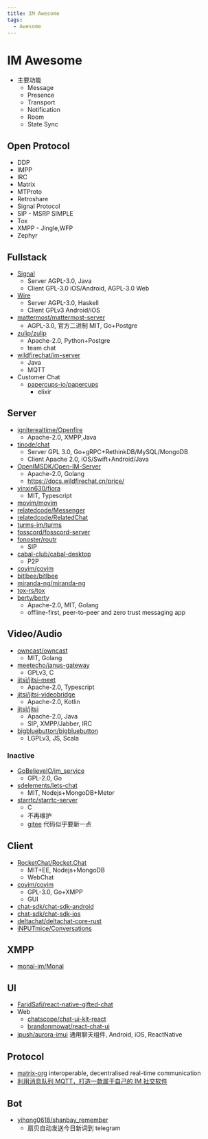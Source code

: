 ```yaml
---
title: IM Awesome
tags:
  - Awesome
---
```


# IM Awesome

- 主要功能
  - Message
  - Presence
  - Transport
  - Notification
  - Room
  - State Sync

## Open Protocol

- DDP
- IMPP
- IRC
- Matrix
- MTProto
- Retroshare
- Signal Protocol
- SIP - MSRP SIMPLE
- Tox
- XMPP - Jingle,WFP
- Zephyr

## Fullstack

- [Signal](https://github.com/signalapp)
  - Server AGPL-3.0, Java
  - Client GPL-3.0 iOS/Android, AGPL-3.0 Web
- [Wire](https://github.com/wireapp/wire)
  - Server AGPL-3.0, Haskell
  - Client GPLv3 Android/iOS
- [mattermost/mattermost-server](https://github.com/mattermost/mattermost-server)
  - AGPL-3.0, 官方二进制 MIT, Go+Postgre
- [zulip/zulip](https://github.com/zulip/zulip)
  - Apache-2.0, Python+Postgre
  - team chat
- [wildfirechat/im-server](https://github.com/wildfirechat/im-server)
  - Java
  - MQTT
- Customer Chat
  - [papercups-io/papercups](https://github.com/papercups-io/papercups)
    - elixir

## Server

- [igniterealtime/Openfire](https://github.com/igniterealtime/Openfire)
  - Apache-2.0, XMPP,Java
- [tinode/chat](https://github.com/tinode/chat)
  - Server GPL 3.0, Go+gRPC+RethinkDB/MySQL/MongoDB
  - Client Apache 2.0, iOS/Swift+Android/Java
- [OpenIMSDK/Open-IM-Server](https://github.com/OpenIMSDK/Open-IM-Server)
  - Apache-2.0, Golang
  - https://docs.wildfirechat.cn/price/
- [yinxin630/fiora](https://github.com/yinxin630/fiora)
  - MIT, Typescript
- [movim/movim](https://github.com/movim/movim)
- [relatedcode/Messenger](https://github.com/relatedcode/Messenger)
- [relatedcode/RelatedChat](https://github.com/relatedcode/RelatedChat)
- [turms-im/turms](https://github.com/turms-im/turms)
- [fosscord/fosscord-server](https://github.com/fosscord/fosscord-server)
- [fonoster/routr](https://github.com/fonoster/routr)
  - SIP
- [cabal-club/cabal-desktop](https://github.com/cabal-club/cabal-desktop)
  - P2P
- [coyim/coyim](https://github.com/coyim/coyim)
- [bitlbee/bitlbee](https://github.com/bitlbee/bitlbee)
- [miranda-ng/miranda-ng](https://github.com/miranda-ng/miranda-ng)
- [tox-rs/tox](https://github.com/tox-rs/tox)
- [berty/berty](https://github.com/berty/berty)
  - Apache-2.0, MIT, Golang
  - offline-first, peer-to-peer and zero trust messaging app

## Video/Audio

- [owncast/owncast](https://github.com/owncast/owncast)
  - MIT, Golang
- [meetecho/janus-gateway](https://github.com/meetecho/janus-gateway)
  - GPLv3, C
- [jitsi/jitsi-meet](https://github.com/jitsi/jitsi-meet)
  - Apache-2.0, Typescript
- [jitsi/jitsi-videobridge](https://github.com/jitsi/jitsi-videobridge)
  - Apache-2.0, Kotlin
- [jitsi/jitsi](https://github.com/jitsi/jitsi)
  - Apache-2.0, Java
  - SIP, XMPP/Jabber, IRC
- [bigbluebutton/bigbluebutton](https://github.com/bigbluebutton/bigbluebutton)
  - LGPLv3, JS, Scala

### Inactive

- [GoBelieveIO/im_service](https://github.com/GoBelieveIO/im_service)
  - GPL-2.0, Go
- [sdelements/lets-chat](https://github.com/sdelements/lets-chat)
  - MIT, Nodejs+MongoDB+Metor
- [starrtc/starrtc-server](https://github.com/starrtc/starrtc-server)
  - C
  - 不再维护
  - [gitee](https://gitee.com/starRTC/starrtc-server) 代码似乎要新一点

## Client

- [RocketChat/Rocket.Chat](https://github.com/RocketChat/Rocket.Chat)
  - MIT+EE, Nodejs+MongoDB
  - WebChat
- [coyim/coyim](https://github.com/coyim/coyim)
  - GPL-3.0, Go+XMPP
  - GUI
- [chat-sdk/chat-sdk-android](https://github.com/chat-sdk/chat-sdk-android)
- [chat-sdk/chat-sdk-ios](https://github.com/chat-sdk/chat-sdk-ios)
- [deltachat/deltachat-core-rust](https://github.com/deltachat/deltachat-core-rust)
- [iNPUTmice/Conversations](https://github.com/iNPUTmice/Conversations)

## XMPP

- [monal-im/Monal](https://github.com/monal-im/Monal)

## UI

- [FaridSafi/react-native-gifted-chat](https://github.com/FaridSafi/react-native-gifted-chat)
- Web
  - [chatscope/chat-ui-kit-react](https://github.com/chatscope/chat-ui-kit-react)
  - [brandonmowat/react-chat-ui](https://github.com/brandonmowat/react-chat-ui)
- [jpush/aurora-imui](https://github.com/jpush/aurora-imui)
  通用聊天组件, Android, iOS, ReactNative

## Protocol

- [matrix-org](https://github.com/matrix-org)
  interoperable, decentralised real-time communication
- [利用消息队列 MQTT，打造一款属于自己的 IM 社交软件](https://developer.aliyun.com/article/68390)

## Bot

- [yihong0618/shanbay_remember](https://github.com/yihong0618/shanbay_remember)
  - 扇贝自动发送今日新词到 telegram
